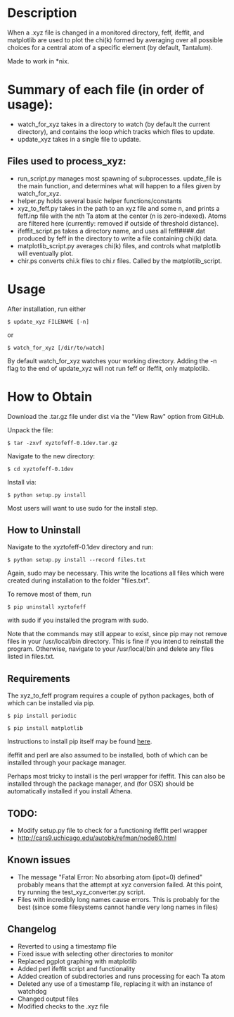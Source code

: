 Description
===========

When a .xyz file is changed in a monitored directory, feff, ifeffit, and matplotlib are used to plot the chi(k) formed by averaging over all possible choices for a central atom of a specific element (by default, Tantalum).  

Made to work in \*nix.

Summary of each file (in order of usage):
==================
- watch\_for\_xyz takes in a directory to watch (by default the current directory), and contains the loop which tracks which files to update.  
- update\_xyz takes in a single file to update.

Files used to process\_xyz:
---------------
- run\_script.py manages most spawning of subprocesses.  update\_file is the main function, and determines what will happen to a files given by watch\_for\_xyz.
- helper.py holds several basic helper functions/constants
- xyz\_to\_feff.py takes in the path to an xyz file and some n, and prints a feff.inp file with the nth Ta atom at the center (n is zero-indexed).  Atoms are filtered here (currently: removed if outside of threshold distance).
- ifeffit\_script.ps takes a directory name, and uses all feff####.dat produced by feff in the directory to write a file containing chi(k) data.  
- matplotlib\_script.py averages chi(k) files, and controls what matplotlib will eventually plot.
- chir.ps converts chi.k files to chi.r files.  Called by the matplotlib\_script.

Usage
=====

After installation, run either 

    $ update_xyz FILENAME [-n]

or 

    $ watch_for_xyz [/dir/to/watch]

By default watch\_for\_xyz watches your working directory.  Adding the -n flag to the end of update\_xyz will not run feff or ifeffit, only matplotlib.

How to Obtain
===========
Download the .tar.gz file under dist via the "View Raw" option from GitHub.

Unpack the file:

    $ tar -zxvf xyztofeff-0.1dev.tar.gz

Navigate to the new directory:

    $ cd xyztofeff-0.1dev

Install via:

    $ python setup.py install 

Most users will want to use sudo for the install step.

How to Uninstall
-------------
Navigate to the xyztofeff-0.1dev directory and run:

    $ python setup.py install --record files.txt

Again, sudo may be necessary.  This write the locations all files which were created during installation to the folder "files.txt".  

To remove most of them, run 

    $ pip uninstall xyztofeff

with sudo if you installed the program with sudo.

Note that the commands may still appear to exist, since pip may not remove files in your /usr/local/bin directory.  This is fine if you intend to reinstall the program.  Otherwise, navigate to your /usr/local/bin and delete any files listed in files.txt.

Requirements
------------
The xyz\_to\_feff program requires a couple of python packages, both of which can be installed via pip. 

    $ pip install periodic

    $ pip install matplotlib

Instructions to install pip itself may be found [here](http://pip.readthedocs.org/en/latest/installing.html).

ifeffit and perl are also assumed to be installed, both of which can be installed through your package manager.  

Perhaps most tricky to install is the perl wrapper for ifeffit.  This can also be installed through the package manager, and (for OSX) should be automatically installed if you install Athena.  

TODO:
----
- Modify setup.py file to check for a functioning ifeffit perl wrapper
- http://cars9.uchicago.edu/autobk/refman/node80.html

Known issues
----
- The message "Fatal Error: No absorbing atom (ipot=0) defined" probably means that the attempt at xyz conversion failed.  At this point, try running the test\_xyz\_converter.py script.
- Files with incredibly long names cause errors.  This is probably for the best (since some filesystems cannot handle very long names in files)

Changelog 
----
- Reverted to using a timestamp file
- Fixed issue with selecting other directories to monitor
- Replaced pgplot graphing with matplotlib
- Added perl ifeffit script and functionality
- Added creation of subdirectories and runs processing for each Ta atom
- Deleted any use of a timestamp file, replacing it with an instance of watchdog
- Changed output files
- Modified checks to the .xyz file

